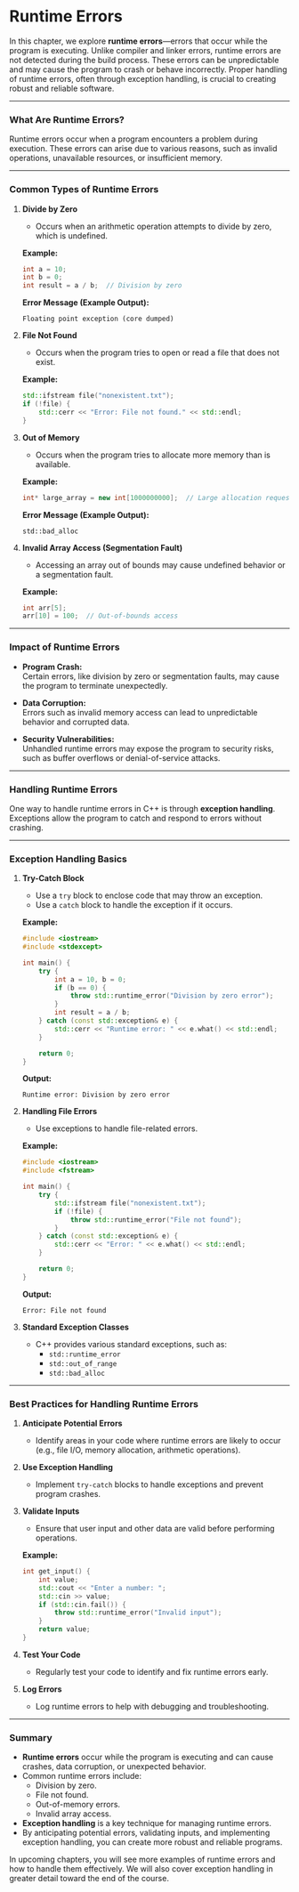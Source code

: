 # Runtime Errors

In this chapter, we explore **runtime errors**—errors that occur while the program is executing. Unlike compiler and linker errors, runtime errors are not detected during the build process. These errors can be unpredictable and may cause the program to crash or behave incorrectly. Proper handling of runtime errors, often through exception handling, is crucial to creating robust and reliable software.

---

### **What Are Runtime Errors?**

Runtime errors occur when a program encounters a problem during execution. These errors can arise due to various reasons, such as invalid operations, unavailable resources, or insufficient memory.

---

### **Common Types of Runtime Errors**

1. **Divide by Zero**
   - Occurs when an arithmetic operation attempts to divide by zero, which is undefined.

   **Example:**
   ```cpp
   int a = 10;
   int b = 0;
   int result = a / b;  // Division by zero
   ```
   **Error Message (Example Output):**
   ```
   Floating point exception (core dumped)
   ```

2. **File Not Found**
   - Occurs when the program tries to open or read a file that does not exist.

   **Example:**
   ```cpp
   std::ifstream file("nonexistent.txt");
   if (!file) {
       std::cerr << "Error: File not found." << std::endl;
   }
   ```

3. **Out of Memory**
   - Occurs when the program tries to allocate more memory than is available.

   **Example:**
   ```cpp
   int* large_array = new int[1000000000];  // Large allocation request
   ```

   **Error Message (Example Output):**
   ```
   std::bad_alloc
   ```

4. **Invalid Array Access (Segmentation Fault)**
   - Accessing an array out of bounds may cause undefined behavior or a segmentation fault.

   **Example:**
   ```cpp
   int arr[5];
   arr[10] = 100;  // Out-of-bounds access
   ```

---

### **Impact of Runtime Errors**

- **Program Crash:**  
  Certain errors, like division by zero or segmentation faults, may cause the program to terminate unexpectedly.
  
- **Data Corruption:**  
  Errors such as invalid memory access can lead to unpredictable behavior and corrupted data.

- **Security Vulnerabilities:**  
  Unhandled runtime errors may expose the program to security risks, such as buffer overflows or denial-of-service attacks.

---

### **Handling Runtime Errors**

One way to handle runtime errors in C++ is through **exception handling**. Exceptions allow the program to catch and respond to errors without crashing.

---

### **Exception Handling Basics**

1. **Try-Catch Block**
   - Use a `try` block to enclose code that may throw an exception.
   - Use a `catch` block to handle the exception if it occurs.

   **Example:**
   ```cpp
   #include <iostream>
   #include <stdexcept>

   int main() {
       try {
           int a = 10, b = 0;
           if (b == 0) {
               throw std::runtime_error("Division by zero error");
           }
           int result = a / b;
       } catch (const std::exception& e) {
           std::cerr << "Runtime error: " << e.what() << std::endl;
       }

       return 0;
   }
   ```

   **Output:**
   ```
   Runtime error: Division by zero error
   ```

2. **Handling File Errors**
   - Use exceptions to handle file-related errors.

   **Example:**
   ```cpp
   #include <iostream>
   #include <fstream>

   int main() {
       try {
           std::ifstream file("nonexistent.txt");
           if (!file) {
               throw std::runtime_error("File not found");
           }
       } catch (const std::exception& e) {
           std::cerr << "Error: " << e.what() << std::endl;
       }

       return 0;
   }
   ```

   **Output:**
   ```
   Error: File not found
   ```

3. **Standard Exception Classes**
   - C++ provides various standard exceptions, such as:
     - `std::runtime_error`
     - `std::out_of_range`
     - `std::bad_alloc`

---

### **Best Practices for Handling Runtime Errors**

1. **Anticipate Potential Errors**
   - Identify areas in your code where runtime errors are likely to occur (e.g., file I/O, memory allocation, arithmetic operations).

2. **Use Exception Handling**
   - Implement `try-catch` blocks to handle exceptions and prevent program crashes.

3. **Validate Inputs**
   - Ensure that user input and other data are valid before performing operations.

   **Example:**
   ```cpp
   int get_input() {
       int value;
       std::cout << "Enter a number: ";
       std::cin >> value;
       if (std::cin.fail()) {
           throw std::runtime_error("Invalid input");
       }
       return value;
   }
   ```

4. **Test Your Code**
   - Regularly test your code to identify and fix runtime errors early.

5. **Log Errors**
   - Log runtime errors to help with debugging and troubleshooting.

---

### **Summary**

- **Runtime errors** occur while the program is executing and can cause crashes, data corruption, or unexpected behavior.
- Common runtime errors include:
  - Division by zero.
  - File not found.
  - Out-of-memory errors.
  - Invalid array access.
- **Exception handling** is a key technique for managing runtime errors.
- By anticipating potential errors, validating inputs, and implementing exception handling, you can create more robust and reliable programs.

In upcoming chapters, you will see more examples of runtime errors and how to handle them effectively. We will also cover exception handling in greater detail toward the end of the course.